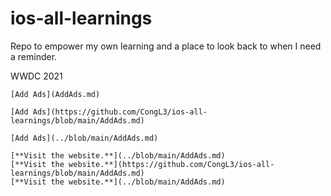 # ios-all-learnings
Repo to empower my own learning and a place to look back to when I need a reminder.


WWDC 2021

```
[Add Ads](AddAds.md)
```

```
[Add Ads](https://github.com/CongL3/ios-all-learnings/blob/main/AddAds.md) 
```

```
[Add Ads](../blob/main/AddAds.md)
```



```
[**Visit the website.**](../blob/main/AddAds.md)
[**Visit the website.**](https://github.com/CongL3/ios-all-learnings/blob/main/AddAds.md)
[**Visit the website.**](../blob/main/AddAds.md)
```
